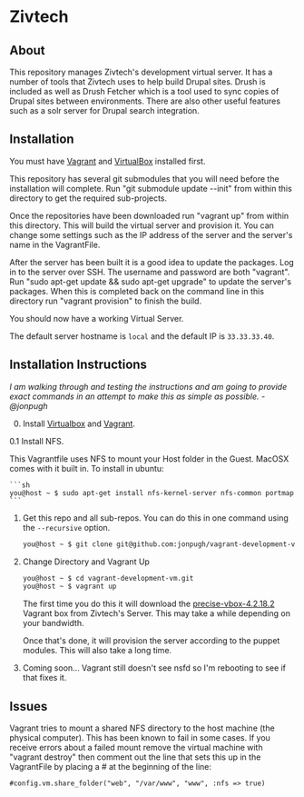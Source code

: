 ﻿# Zivtech

## About

This repository manages Zivtech's development virtual server. It has a number of
tools that Zivtech uses to help build Drupal sites. Drush is included as well as
Drush Fetcher which is a tool used to sync copies of Drupal sites between
environments. There are also other useful features such as a solr server for
Drupal search integration.

## Installation

You must have [Vagrant](http://vagrantup.com) and [VirtualBox](https://www.virtualbox.org/) installed first.

This repository has several git submodules that you will need before the
installation will complete. Run "git submodule update --init" from within this
directory to get the required sub-projects.

Once the repositories have been downloaded run "vagrant up" from within this
directory. This will build the virtual server and provision it. You can change
some settings such as the IP address of the server and the server's name in the
VagrantFile.

After the server has been built it is a good idea to update the packages. Log in
to the server over SSH. The username and password are both "vagrant". Run
"sudo apt-get update && sudo apt-get upgrade" to update the server's packages.
When this is completed back on the command line in this directory run
"vagrant provision" to finish the build.

You should now have a working Virtual Server.

The default server hostname is `local` and the default IP is `33.33.33.40`.

## Installation Instructions

<em>I am walking through and testing the instructions and am going to provide exact commands 
in an attempt to make this as simple as possible. -@jonpugh</em>

0. Install [Virtualbox](https://www.virtualbox.org/wiki/Downloads) and [Vagrant](http://www.vagrantup.com/downloads.html).

  0.1 Install NFS.

  This Vagrantfile uses NFS to mount your Host folder in the Guest. MacOSX comes with it built in.
  To install in ubuntu:

    ```sh
    you@host ~ $ sudo apt-get install nfs-kernel-server nfs-common portmap
    ```
    
1. Get this repo and all sub-repos. You can do this in one command using the `--recursive` option.

    ```sh
    you@host ~ $ git clone git@github.com:jonpugh/vagrant-development-vm.git --recursive
    ```

2. Change Directory and Vagrant Up

    ```sh
    you@host ~ $ cd vagrant-development-vm.git
    you@host ~ $ vagrant up
    ```

    The first time you do this it will download the [precise-vbox-4.2.18.2](http://fattony.zivtech.com/files/precise-vbox-4.2.18.2.box) 
    Vagrant box from Zivtech's Server. This may take a while depending on your bandwidth.
    
    Once that's done, it will provision the server according to the puppet modules. This will also take a long time.
    
3. Coming soon... 
  Vagrant still doesn't see nsfd so I'm rebooting to see if that fixes it.


## Issues

Vagrant tries to mount a shared NFS directory to the host machine (the physical
computer). This has been known to fail in some cases. If you receive errors
about a failed mount remove the virtual machine with "vagrant destroy" then
comment out the line that sets this up in the VagrantFile by placing a # at the
beginning of the line:

    #config.vm.share_folder("web", "/var/www", "www", :nfs => true)
